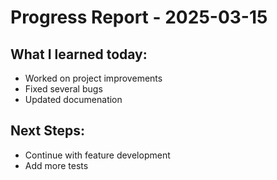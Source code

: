 # Progress Report - 2025-03-15
## What I learned today:
- Worked on project improvements
- Fixed several bugs
- Updated documenation

## Next Steps:
- Continue with feature development
- Add more tests
